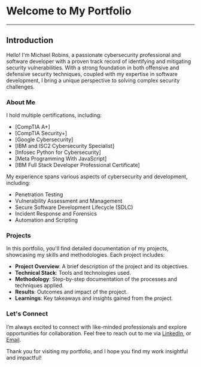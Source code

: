 # Welcome to My Portfolio
---
## Introduction
Hello! I'm Michael Robins, a passionate cybersecurity professional and software developer with a proven track record of identifying and mitigating security vulnerabilities. With a strong foundation in both offensive and defensive security techniques, coupled with my expertise in software development, I bring a unique perspective to solving complex security challenges.

### About Me

I hold multiple certifications, including:

- [CompTIA A+]
- [CompTIA Security+]
- [Google Cybersecurity]
- [IBM and ISC2 Cybersecurity Specialist]
- [Infosec Python for Cybersecurity]
- [Meta Programming With JavaScript]
- [IBM Full Stack Developer Professional Certificate]

My experience spans various aspects of cybersecurity and development, including:

- Penetration Testing
- Vulnerability Assessment and Management
- Secure Software Development Lifecycle (SDLC)
- Incident Response and Forensics
- Automation and Scripting

### Projects

In this portfolio, you'll find detailed documentation of my projects, showcasing my skills and methodologies. Each project includes:

- **Project Overview**: A brief description of the project and its objectives.
- **Technical Stack**: Tools and technologies used.
- **Methodology**: Step-by-step documentation of the processes and techniques applied.
- **Results**: Outcomes and impact of the project.
- **Learnings**: Key takeaways and insights gained from the project.

### Let's Connect

I’m always excited to connect with like-minded professionals and explore opportunities for collaboration. Feel free to reach out to me via [LinkedIn](https://www.linkedin.com/in/anthony-robins-5764452ab?utm_source=share&utm_campaign=share_via&utm_content=profile&utm_medium=android_app), or [Email](Michaelr0303@outlook.com).

Thank you for visiting my portfolio, and I hope you find my work insightful and impactful!
